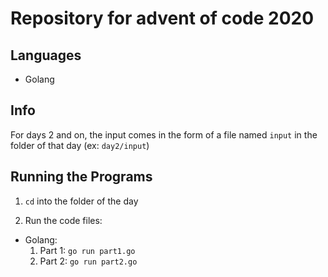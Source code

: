 # Repository for advent of code 2020

## Languages

* Golang

## Info

For days 2 and on, the input comes in the form of a file named `input` in the folder of that day (ex: `day2/input`)

## Running the Programs

1. `cd` into the folder of the day

1. Run the code files:

  * Golang:
    1. Part 1: `go run part1.go`
    1. Part 2: `go run part2.go`
